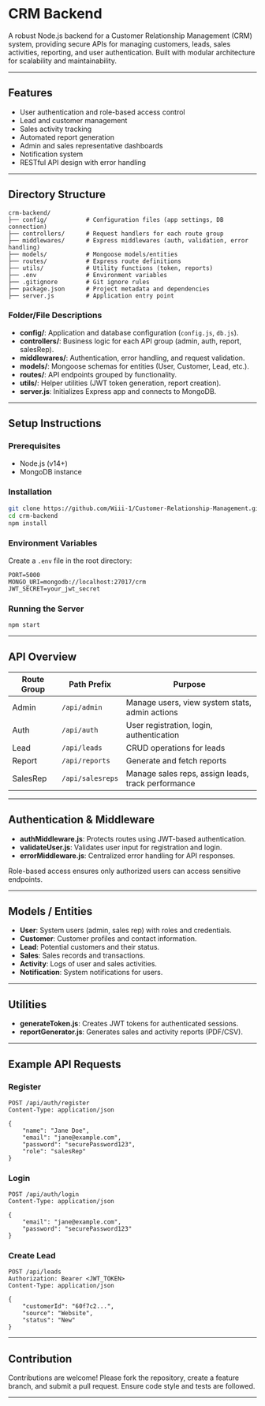 # CRM Backend

A robust Node.js backend for a Customer Relationship Management (CRM) system, providing secure APIs for managing customers, leads, sales activities, reporting, and user authentication. Built with modular architecture for scalability and maintainability.

---

## Features

- User authentication and role-based access control
- Lead and customer management
- Sales activity tracking
- Automated report generation
- Admin and sales representative dashboards
- Notification system
- RESTful API design with error handling

---

## Directory Structure

```
crm-backend/
├── config/           # Configuration files (app settings, DB connection)
├── controllers/      # Request handlers for each route group
├── middlewares/      # Express middlewares (auth, validation, error handling)
├── models/           # Mongoose models/entities
├── routes/           # Express route definitions
├── utils/            # Utility functions (token, reports)
├── .env              # Environment variables
├── .gitignore        # Git ignore rules
├── package.json      # Project metadata and dependencies
├── server.js         # Application entry point
```

### Folder/File Descriptions

- **config/**: Application and database configuration (`config.js`, `db.js`).
- **controllers/**: Business logic for each API group (admin, auth, report, salesRep).
- **middlewares/**: Authentication, error handling, and request validation.
- **models/**: Mongoose schemas for entities (User, Customer, Lead, etc.).
- **routes/**: API endpoints grouped by functionality.
- **utils/**: Helper utilities (JWT token generation, report creation).
- **server.js**: Initializes Express app and connects to MongoDB.

---

## Setup Instructions

### Prerequisites

- Node.js (v14+)
- MongoDB instance

### Installation

```bash
git clone https://github.com/Wiii-1/Customer-Relationship-Management.git
cd crm-backend
npm install
```

### Environment Variables

Create a `.env` file in the root directory:

```
PORT=5000
MONGO_URI=mongodb://localhost:27017/crm
JWT_SECRET=your_jwt_secret
```

### Running the Server

```bash
npm start
```

---

## API Overview

| Route Group   | Path Prefix      | Purpose                                               |
|---------------|------------------|-------------------------------------------------------|
| Admin         | `/api/admin`     | Manage users, view system stats, admin actions        |
| Auth          | `/api/auth`      | User registration, login, authentication              |
| Lead          | `/api/leads`     | CRUD operations for leads                             |
| Report        | `/api/reports`   | Generate and fetch reports                            |
| SalesRep      | `/api/salesreps` | Manage sales reps, assign leads, track performance    |

---

## Authentication & Middleware

- **authMiddleware.js**: Protects routes using JWT-based authentication.
- **validateUser.js**: Validates user input for registration and login.
- **errorMiddleware.js**: Centralized error handling for API responses.

Role-based access ensures only authorized users can access sensitive endpoints.

---

## Models / Entities

- **User**: System users (admin, sales rep) with roles and credentials.
- **Customer**: Customer profiles and contact information.
- **Lead**: Potential customers and their status.
- **Sales**: Sales records and transactions.
- **Activity**: Logs of user and sales activities.
- **Notification**: System notifications for users.

---

## Utilities

- **generateToken.js**: Creates JWT tokens for authenticated sessions.
- **reportGenerator.js**: Generates sales and activity reports (PDF/CSV).

---

## Example API Requests

### Register

```http
POST /api/auth/register
Content-Type: application/json

{
    "name": "Jane Doe",
    "email": "jane@example.com",
    "password": "securePassword123",
    "role": "salesRep"
}
```

### Login

```http
POST /api/auth/login
Content-Type: application/json

{
    "email": "jane@example.com",
    "password": "securePassword123"
}
```

### Create Lead

```http
POST /api/leads
Authorization: Bearer <JWT_TOKEN>
Content-Type: application/json

{
    "customerId": "60f7c2...",
    "source": "Website",
    "status": "New"
}
```

---

## Contribution

Contributions are welcome! Please fork the repository, create a feature branch, and submit a pull request. Ensure code style and tests are followed.

---


